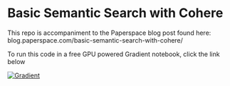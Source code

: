 # Basic Semantic Search with Cohere

This repo is accompaniment to the Paperspace blog post found here:
blog.paperspace.com/basic-semantic-search-with-cohere/

To run this code in a free GPU powered Gradient notebook, click the link below

[![Gradient](https://assets.paperspace.io/img/gradient-badge.svg)](https://console.paperspace.com/github/gradient-ai/Cohere-semantic-search?machine=Free-GPU)
